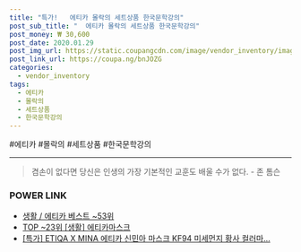 ```yaml
--- 
title: "특가!   에티카 몰락의 세트상품 한국문학강의" 
post_sub_title: "  에티카 몰락의 세트상품 한국문학강의" 
post_money: ₩ 30,600 
post_date: 2020.01.29 
post_img_url: https://static.coupangcdn.com/image/vendor_inventory/images/2019/01/22/9/7/a9c8eece-dd41-4666-a729-2d360dd4c21d.jpg 
post_link_url: https://coupa.ng/bnJOZG 
categories: 
  - vendor_inventory 
tags: 
  - 에티카 
  - 몰락의 
  - 세트상품 
  - 한국문학강의 
--- 
```

  #에티카 #몰락의 #세트상품 #한국문학강의 
<hr> 

> 겸손이 없다면 당신은 인생의 가장 기본적인 교훈도 배울 수가 없다. - 존 톰슨 


### POWER LINK

* <a href="https://blog.naver.com/santokki14/221788734402" target="_blank">생활 / 에티카 베스트 ~53위</a>
* <a href="https://blog.naver.com/an0733/221787420908" target="_blank"> TOP ~23위 [생활] 에티카마스크</a>
* <a href="https://blog.naver.com/sakai111/221788941236" target="_blank">[특가] ETIQA X MINA 에티카 신민아 마스크 KF94 미세먼지 황사 컬러마...</a>
